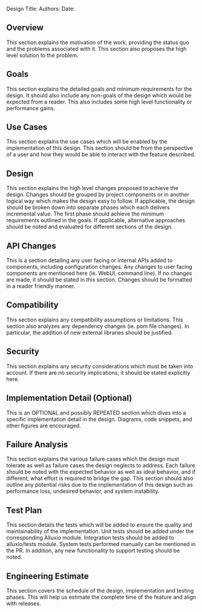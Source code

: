 Design Title: 
Authors: 
Date: 

## Overview
This section explains the motivation of the work, providing the status quo and 
the problems associated with it. 
This section also proposes the high level solution to the problem.

## Goals
This section explains the detailed goals and minimum requirements for the design. 
It should also include any non-goals of the design which would be expected from 
a reader. 
This also includes some high level functionality or performance gains.

## Use Cases
This section explains the use cases which will be enabled by the implementation 
of this design. 
This section should be from the perspective of a user and how they would be 
able to interact with the feature described.

## Design
This section explains the high level changes proposed to achieve the design. 
Changes should be grouped by project components or in another logical way which 
makes the design easy to follow.
If applicable, the design should be broken down into separate phases which each 
delivers incremental value. 
The first phase should achieve the minimum requirements outlined in the goals.
If applicable, alternative approaches should be noted and evaluated for different 
sections of the design.

## API Changes
This is a section detailing any user facing or internal APIs added to components, 
including configuration changes. 
Any changes to user facing components are mentioned here (ie. WebUI, command line). 
If no changes are made, it should be stated in this section.
Changes should be formatted in a reader friendly manner. 

## Compatibility
This section explains any compatibility assumptions or limitations.
This section also analyzes any dependency changes (ie. pom file changes). 
In particular, the addition of new external libraries should be justified.

## Security
This section explains any security considerations which must be taken into 
account. 
If there are no security implications, it should be stated explicitly here.

## Implementation Detail (Optional)
This is an OPTIONAL and possibly REPEATED section which dives into a specific 
implementation detail in the design. 
Diagrams, code snippets, and other figures are encouraged.

## Failure Analysis
This section explains the various failure cases which the design must 
tolerate as well as failure cases the design neglects to address. 
Each failure should be noted with the expected behavior as well as ideal 
behavior, and if different, what effort is required to bridge the gap.
This section should also outline any potential risks due to the implementation 
of this design such as performance loss, undesired behavior, and system instability.

## Test Plan
This section details the tests which will be added to ensure the quality and 
maintainability of the implementation. 
Unit tests should be added under the corresponding Alluxio module. 
Integration tests should be added to alluxio/tests module. 
System tests performed manually can be mentioned in the PR. 
In addition, any new functionality to support testing should be noted.

## Engineering Estimate
This section covers the schedule of the design, implementation and testing phases. 
This will help us estimate the complete time of the feature and align with releases.
